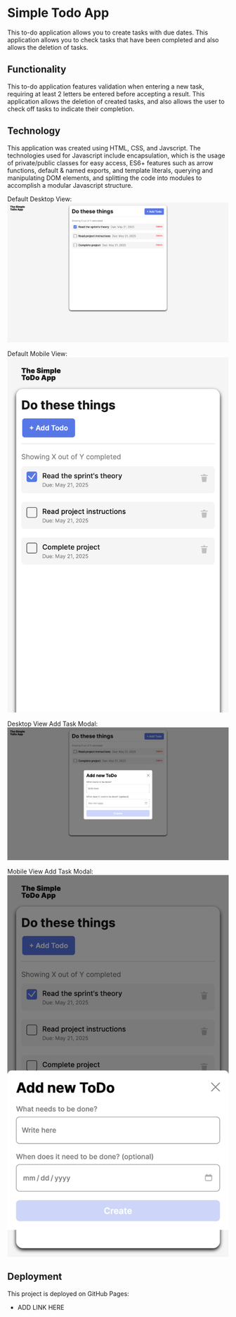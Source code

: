 # Simple Todo App

This to-do application allows you to create tasks with due dates. This application allows you to check tasks that have been completed and also allows the deletion of tasks.

## Functionality

This to-do application features validation when entering a new task, requiring at least 2 letters be entered before accepting a result. This application allows the deletion of created tasks, and also allows the user to check off tasks to indicate their completion.

## Technology

This application was created using HTML, CSS, and Javscript. The technologies used for Javascript include encapsulation, which is the usage of private/public classes for easy access, ES6+ features such as arrow functions, default & named exports, and template literals, querying and manipulating DOM elements, and splitting the code into modules to accomplish a modular Javascript structure.

Default Desktop View:
![alt text](./images/image.png)

Default Mobile View:
![alt text](./images/image-1.png)

Desktop View Add Task Modal:
![alt text](./images/image-3.png)

Mobile View Add Task Modal:
![alt text](./images/image-2.png)

## Deployment

This project is deployed on GitHub Pages:

- ADD LINK HERE
